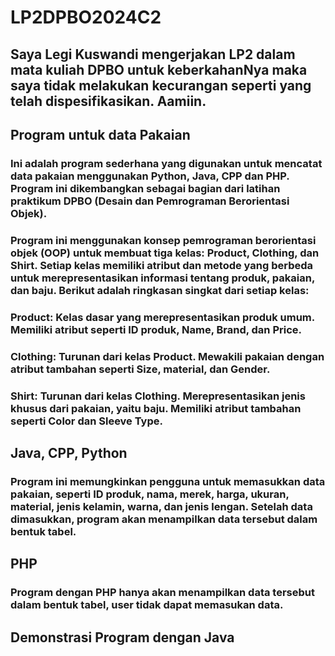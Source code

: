 # LP2DPBO2024C2

## Saya Legi Kuswandi mengerjakan LP2 dalam mata kuliah DPBO untuk keberkahanNya maka saya tidak melakukan kecurangan seperti yang telah dispesifikasikan. Aamiin.

## Program untuk data Pakaian

### Ini adalah program sederhana yang digunakan untuk mencatat data pakaian menggunakan Python, Java, CPP dan PHP. Program ini dikembangkan sebagai bagian dari latihan praktikum DPBO (Desain dan Pemrograman Berorientasi Objek).

### Program ini menggunakan konsep pemrograman berorientasi objek (OOP) untuk membuat tiga kelas: Product, Clothing, dan Shirt. Setiap kelas memiliki atribut dan metode yang berbeda untuk merepresentasikan informasi tentang produk, pakaian, dan baju. Berikut adalah ringkasan singkat dari setiap kelas:

### Product: Kelas dasar yang merepresentasikan produk umum. Memiliki atribut seperti ID produk, Name, Brand, dan Price.
### Clothing: Turunan dari kelas Product. Mewakili pakaian dengan atribut tambahan seperti Size, material, dan Gender.
### Shirt: Turunan dari kelas Clothing. Merepresentasikan jenis khusus dari pakaian, yaitu baju. Memiliki atribut tambahan seperti Color dan Sleeve Type.

## Java, CPP, Python
### Program ini memungkinkan pengguna untuk memasukkan data pakaian, seperti ID produk, nama, merek, harga, ukuran, material, jenis kelamin, warna, dan jenis lengan. Setelah data dimasukkan, program akan menampilkan data tersebut dalam bentuk tabel.

## PHP
### Program dengan PHP hanya akan menampilkan data tersebut dalam bentuk tabel, user tidak dapat memasukan data.

## Demonstrasi Program dengan Java 
